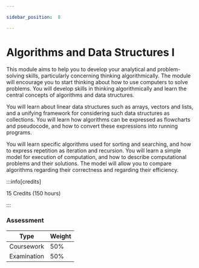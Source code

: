 ```yaml
---

sidebar_position:  8

---
```


# Algorithms and Data Structures I
  
This module aims to help you to develop your analytical and problem-solving skills, particularly concerning thinking algorithmically. The module will encourage you to start thinking about how to use computers to solve problems. You will develop skills in thinking algorithmically and learn the central concepts of algorithms and data structures. 

You will learn about linear data structures such as arrays, vectors and lists, and a unifying framework for considering such data structures as collections. You will learn how algorithms can be expressed as flowcharts and pseudocode, and how to convert these expressions into running programs.

You will learn specific algorithms used for sorting and searching, and how to express repetition as iteration and recursion. You will learn a simple model for execution of computation, and how to describe computational problems and their solutions. The model will allow you to compare algorithms regarding their correctness and regarding their efficiency.

:::info[credits]

15 Credits (150 hours)

:::

### Assessment

|Type       |Weight|
|-----------|------|
|Coursework |50%   |
|Examination |50%   |